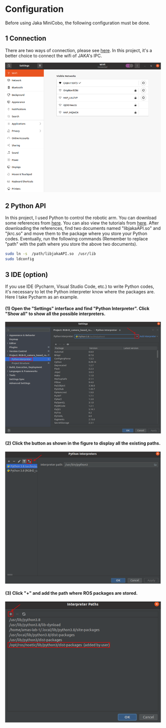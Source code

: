 # Configuration

Before using Jaka MiniCobo, the following configuration must be done.

## 1 Connection

There are two ways of connection, please see [here](https://github.com/SUSTech-AMASLAB/JAKA-MiniCobo/blob/main/Notes/2.%E6%9C%BA%E6%A2%B0%E8%87%82%E4%BB%A3%E7%A0%81%E8%B0%83%E8%AF%95/2.%E6%9C%BA%E6%A2%B0%E8%87%82%E4%BB%A3%E7%A0%81%E8%B0%83%E8%AF%95.md). In this project, it's a better choice to connect the wifi of JAKA's IPC.

<p align="center"><img src="https://github.com/HenryWJL/RGB-D_Camera_Based_Robotic_Grasping_Project/blob/main/Configuration/Img/Img1.png" /></p>

## 2 Python API

In this project, I used Python to control the robotic arm. You can download some references from [here](https://www.jaka.com/jszl.html). You can also view the tutorials from [here](https://github.com/HenryWJL/JAKA-MiniCobo/blob/main/SDK/python%E4%BA%8C%E6%AC%A1%E5%BC%80%E5%8F%91.pdf). After downloading the references, find two documents named "libjakaAPI.so" and "jkrc.so" and move them to the package where you store your Python codes. Eventually, run the following commands (Remember to replace "path" with the path where you store the above two documents).

```bash
sudo ln -s  /path/libjakaAPI.so  /usr/lib
sudo ldconfig
```

## 3 IDE (option)

If you use IDE (Pycharm, Visual Studio Code, etc.) to write Python codes, it's necessary to let the Python interpreter know where the packages are. Here I take Pycharm as an example.

#### (1) Open the "Settings" interface and find "Python Interpreter". Click "Show all" to show all the possible interpreters.

<p align="center"><img src="https://github.com/HenryWJL/RGB-D_Camera_Based_Robotic_Grasping_Project/blob/main/Configuration/Img/Img2.png" /></p>

#### (2) Click the button as shown in the figure to display all the existing paths.

<p align="center"><img src="https://github.com/HenryWJL/RGB-D_Camera_Based_Robotic_Grasping_Project/blob/main/Configuration/Img/Img3.png" /></p>

#### (3) Click "+" and add the path where ROS packages are stored.

<p align="center"><img src="https://github.com/HenryWJL/RGB-D_Camera_Based_Robotic_Grasping_Project/blob/main/Configuration/Img/Img4.png" /></p>
